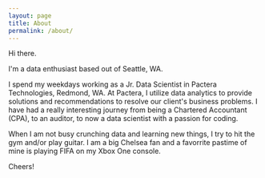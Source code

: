 ```yaml
---
layout: page
title: About
permalink: /about/
---
```


Hi there.

I'm a data enthusiast based out of Seattle, WA.

I spend my weekdays working as a Jr. Data Scientist in Pactera Technologies, Redmond, WA. At Pactera, I utilize data analytics to provide solutions and recommendations to resolve our client's business problems. I have had a really interesting journey from being a Chartered Accountant (CPA), to an auditor, to now a data scientist with a passion for coding.

When I am not busy crunching data and learning new things, I try to hit the gym and/or play guitar. I am a big Chelsea fan and a favorrite pastime of mine is playing FIFA on my Xbox One console.

Cheers!
